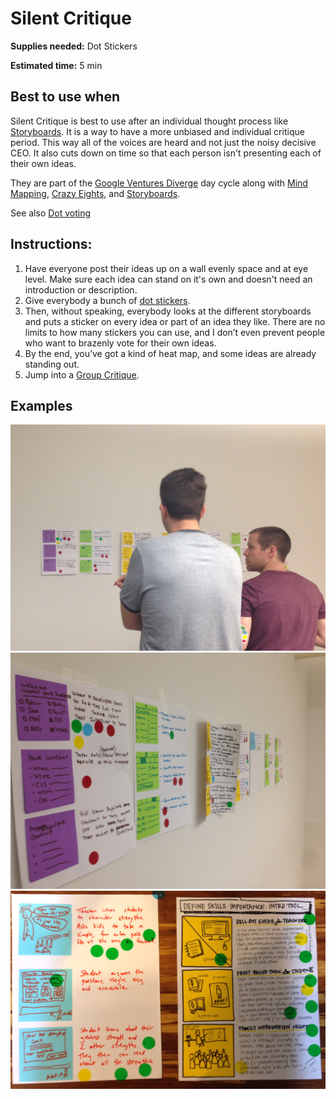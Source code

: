 # Silent Critique

**Supplies needed:** Dot Stickers

**Estimated time:** 5 min

## Best to use when

Silent Critique is best to use after an individual thought process
like [Storyboards](storyboards.md).
It is a way to have a more unbiased and individual critique period.
This way all of the voices are heard
and not just the noisy decisive CEO.
It also cuts down on time
so that each person isn't presenting each of their own ideas.

They are part of the [Google Ventures
Diverge](http://www.gv.com/lib/the-product-design-sprint-divergeday2)
day cycle along with
[Mind Mapping](mind-mapping.md),
[Crazy Eights](crazy-eights.md), and
[Storyboards](storyboards.md).

See also [Dot voting](http://www.gamestorming.com/core-games/dot-voting/)
## Instructions:

1. Have everyone post their ideas up on a wall evenly space and at eye level.
Make sure each idea can stand on it's own and doesn't need an introduction or
description.
1. Give everybody a bunch of [dot stickers](http://www.amazon.com/dp/B002M3SBM2).
2. Then, without speaking, everybody looks at the different storyboards and puts a
sticker on every idea or part of an idea they like. There are no limits to how
many stickers you can use, and I don’t even prevent people who want to brazenly
vote for their own ideas.
3. By the end, you’ve got a kind of heat map, and some ideas are already standing out.
4. Jump into a [Group Critique](group-critique.md).

## Examples

![Silent Voting](images/silent-voting.jpg)
![Silent Voting](images/storyboards-2.jpg)
![Silent Voting](images/storyboard.jpg)
